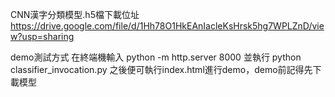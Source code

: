 CNN漢字分類模型.h5檔下載位址
https://drive.google.com/file/d/1Hh78O1HkEAnIacleKsHrsk5hg7WPLZnD/view?usp=sharing


demo測試方式
在終端機輸入 python -m http.server 8000
並執行 python classifier_invocation.py
之後便可執行index.html進行demo，demo前記得先下載模型